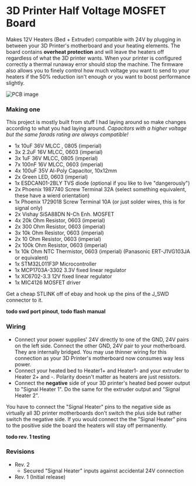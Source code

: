 # 3D Printer Half Voltage MOSFET Board
Makes 12V Heaters (Bed + Extruder) compatible with 24V by plugging in between your 3D Printer's motherboard and your heating elements. 
The board contains **overheat protection** and will leave the heaters off regardless of what the 3D printer wants. When your printer is configured correctly a thermal runaway error should stop the machine.
The firmware also allows you to finely control how much voltage you want to send to your heaters if the 50% reduction isn't enough or you want to boost performance slightly.

![PCB image](./BoardPicture_Rev2.png)


### Making one

This project is mostly built from stuff I had laying around so make changes according to what you had laying around. *Capacitors with a higher voltage but the same farads rating are always compatible!*

- 1x 10uF 36V MLCC , 0805 (imperial) 
- 3x 2.2uF 16V MLCC, 0603 (imperial) 
- 3x 1uF 36V MLCC, 0805 (imperial) 
- 7x 100nF 16V MLCC, 0603 (imperial) 
- 4x 100uF 35V Al-Poly Capacitor, 10x12mm
- 2x Green LED, 0603 (imperial)
- 1x ESDCAN01-2BLY TVS diode (optional if you like to live "dangerously")
- 2x Phoenix 1987740 Screw Terminal 32A (select something equivalent, these have a wierd orientation)
- 1x Phoenix 1729018 Screw Terminal 10A (or just solder wires, this is for signal only)
- 2x Vishay SiSA88DN N-Ch Enh. MOSFET
- 4x 20k Ohm Resistor, 0603 (imperial)
- 2x 300 Ohm Resistor, 0603 (imperial)
- 3x 10k Ohm Resistor, 0603 (imperial)
- 2x 10 Ohm Resistor, 0603 (imperial)
- 2x 100k Ohm Resistor, 0603 (imperial)
- 1x 10k Ohm NTC Thermistor, 0603 (imperial) (Panasonic ERT-J1VG103JA or equivalent)
- 1x STM32L011F3P Microcontroller
- 1x MCP1703A-3302 3.3V fixed linear regulator
- 1x XC6702-3.3 12V fixed linear regulator
- 1x MIC4126 MOSFET driver

Get a cheap STLINK off of ebay and hook up the pins of the J_SWD connector to it.

**todo swd port pinout**, **todo flash manual**


### Wiring 

- Connect your power supplies' 24V directly to one of the GND, 24V pairs on the left side. Connect the other GND, 24V pair to your motherboard. They are internally bridged. You may use thinner wiring for this connection as your 3D Printer's motherboard now consumes way less power. 
- Connect your heated bed to Heater1+ and Heater1- and your extruder to Heater 2+ and -. Polarity doesn't matter as heaters are just resistors. 
- Connect the **negative** side of your 3D printer's heated bed power output to "Signal Heater 1". Do the same for the extruder output and "Signal Heater 2". 

You have to connect the "Signal Heater" pins to the negative side as virtually all 3D printer motherboards don't switch the plus side but rather switch the negative side. If you would connect the the "Signal Heater" pins to the positive side the board the heaters will stay off permanently.


**todo rev. 1 testing**


### Revisions

- Rev. 2
   - Secured "Signal Heater" inputs against accidental 24V connection
- Rev. 1 (Initial release)
